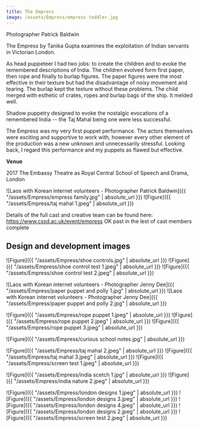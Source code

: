 ```yaml
---
title: The Empress
image: /assets/Empress/empress toddler.jpg
---
```


Photographer Patrick Baldwin

The Empress by Tanika Gupta examines the exploitation of Indian servants in Victorian London.

As head puppeteer I had two jobs: to create the children and to evoke the remembered descriptions of India. The children evolved form first paper, then rope and finally to burlap figures. The paper figures were the most effective in their texture but had the disadvantage of noisy movement and tearing. The burlap kept the texture without these problems. The child merged with esthetic of crates, ropes and burlap bags of the ship. It melded well.

Shadow puppetry designed to evoke the nostalgic evocations of a remembered India -- the Taj Mahal being one were less successful.

The Empress was my very first puppet performance. The actors themselves were exciting and supportive to work with, however every other element of the production was a new unknown and unnecessarily stressful. Looking back, I regard this performance and my puppets as flawed but effective.

**Venue**

2017
The Embassy Theatre as Royal Central School of Speech and Drama, London

![Laos with Korean internet volunteers - Photographer Patrick Baldwin]({{ "/assets/Empress/empress family.jpg" | absolute_url }})
![Figure]({{ "/assets/Empress/taj mahal 1.jpeg" | absolute_url }})

Details of the full cast and creative team can be found here: https://www.cssd.ac.uk/event/empress
OK
past in the lest of cast members complete

## Design and development images

![Figure]({{ "/assets/Empress/shoe controls.jpg" | absolute_url }})
![Figure]({{ "/assets/Empress/shoe control test 1.jpeg" | absolute_url }})
![Figure]({{ "/assets/Empress/shoe control test 2.jpeg" | absolute_url }})

![Laos with Korean internet volunteers - Photographer Jenny Dee]({{ "/assets/Empress/paper puppet and polly 1.jpg" | absolute_url }})
![Laos with Korean internet volunteers - Photographer Jenny Dee]({{ "/assets/Empress/paper puppet and polly 2.jpg" | absolute_url }})

![Figure]({{ "/assets/Empress/rope puppet 1.jpeg" | absolute_url }})
![Figure]({{ "/assets/Empress/rope puppet 2.jpeg" | absolute_url }})
![Figure]({{ "/assets/Empress/rope puppet 3.jpeg" | absolute_url }})

![Figure]({{ "/assets/Empress/curious school notes.jpg" | absolute_url }})

![Figure]({{ "/assets/Empress/taj mahal 2.jpeg" | absolute_url }})
![Figure]({{ "/assets/Empress/taj mahal 3.jpeg" | absolute_url }})
![Figure]({{ "/assets/Empress/screen test 1.jpeg" | absolute_url }})

![Figure]({{ "/assets/Empress/india scetch 1.jpg" | absolute_url }})
![Figure]({{ "/assets/Empress/india nature 2.jpeg" | absolute_url }})

![Figure]({{ "/assets/Empress/london designs 1.jpeg" | absolute_url }})
![Figure]({{ "/assets/Empress/london designs 3.jpeg" | absolute_url }})
![Figure]({{ "/assets/Empress/london designs 4.jpeg" | absolute_url }})
![Figure]({{ "/assets/Empress/london designs 2.jpeg" | absolute_url }})
![Figure]({{ "/assets/Empress/screen test 2.jpeg" | absolute_url }})
